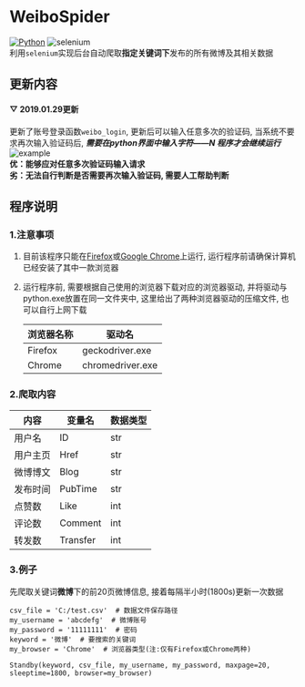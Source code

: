 # WeiboSpider
[![Python](https://img.shields.io/badge/Python-3.6-green.svg)](https://www.python.org/)
![selenium](https://img.shields.io/badge/selenium-3.141.0-blue.svg)  
利用`selenium`实现后台自动爬取**指定关键词下**发布的所有微博及其相关数据  
## 更新内容  
#### ▽ 2019.01.29更新
更新了账号登录函数`weibo_login`, 更新后可以输入任意多次的验证码, 当系统不要求再次输入验证码后, ***需要在python界面中输入字符——N 程序才会继续运行***  
![example](https://github.com/QinY-Stat/WeiboSpider/blob/master/%E5%BE%AE%E4%BF%A1%E5%9B%BE%E7%89%87_20190130000120.png)  
**优：能够应对任意多次验证码输入请求  
劣：无法自行判断是否需要再次输入验证码, 需要人工帮助判断**  
## 程序说明  
### 1.注意事项
1. 目前该程序只能在[Firefox](http://www.firefox.com.cn/)或[Google Chrome](https://www.google.cn/chrome)上运行, 运行程序前请确保计算机已经安装了其中一款浏览器
2. 运行程序前, 需要根据自己使用的浏览器下载对应的浏览器驱动, 并将驱动与python.exe放置在同一文件夹中, 这里给出了两种浏览器驱动的压缩文件, 也可以自行上网下载  

    浏览器名称 | 驱动名
    ---- | ----
    Firefox | geckodriver.exe
    Chrome | chromedriver.exe

### 2.爬取内容

 内容 | 变量名 | 数据类型
 ---- | ---- | ----
  用户名 | ID | str
  用户主页 | Href | str
  微博博文 | Blog | str
  发布时间 | PubTime | str
   点赞数  | Like | int
   评论数 | Comment | int
   转发数 | Transfer | int

### 3.例子
先爬取关键词**微博**下的前20页微博信息, 接着每隔半小时(1800s)更新一次数据
```
csv_file = 'C:/test.csv'  # 数据文件保存路径
my_username = 'abcdefg'  # 微博账号
my_password = '11111111'  # 密码
keyword = '微博'  # 要搜索的关键词
my_browser = 'Chrome'  # 浏览器类型(注:仅有Firefox或Chrome两种)

Standby(keyword, csv_file, my_username, my_password, maxpage=20, sleeptime=1800, browser=my_browser)
```
